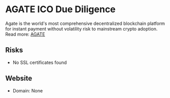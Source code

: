 # AGATE ICO Due Diligence
Agate is the world's most comprehensive decentralized blockchain platform for instant payment without volatility risk to mainstream crypto adoption.
Read more: [AGATE](https://metabay.network/ico/agate)
## Risks
* No SSL certificates found
## Website
* Domain: None
